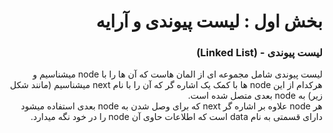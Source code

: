 <div dir="rtl">

# بخش اول : لیست پیوندی و آرایه
### لیست پیوندی - (Linked List)

لیست پیوندی شامل مجموعه ای از المان هاست که آن ها را با node میشناسیم و 
هرکدام از این node ها با کمک یک اشاره گر که آن را با نام next میشناسیم (مانند شکل زیر) به node بعدی متصل شده است. <br>
هر node علاوه بر اشاره گر next که برای وصل شدن به node بعدی استفاده میشود دارای قسمتی به نام data است که اطلاعات حاوی آن node را در خود نگه میدارد.

</div>
